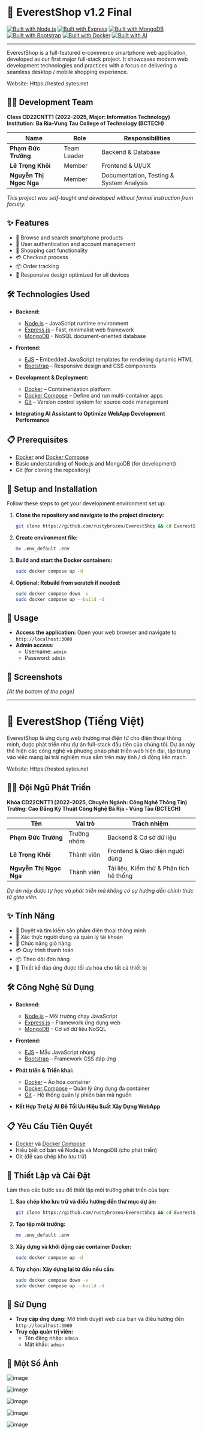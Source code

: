 # 📱 EverestShop v1.2 Final 

[![Built with Node.js](https://img.shields.io/badge/Node.js-43853D?style=for-the-badge&logo=node.js&logoColor=white)](https://nodejs.org/)
[![Built with Express](https://img.shields.io/badge/Express-000000?style=for-the-badge&logo=express&logoColor=white)](https://expressjs.com/)
[![Built with MongoDB](https://img.shields.io/badge/MongoDB-4EA94B?style=for-the-badge&logo=mongodb&logoColor=white)](https://www.mongodb.com/)
[![Built with Bootstrap](https://img.shields.io/badge/Bootstrap-563D7C?style=for-the-badge&logo=bootstrap&logoColor=white)](https://getbootstrap.com/)
[![Built with Docker](https://img.shields.io/badge/Docker-2496ED?style=for-the-badge&logo=docker&logoColor=white)](https://www.docker.com/)
[![Built with AI](https://img.shields.io/badge/Built%20with-AI%20Assistance-blueviolet?style=for-the-badge&logo=OpenAI&logoColor=white)](https://openai.com/)

---

EverestShop is a full-featured e-commerce smartphone web application, developed as our first major full-stack project. It showcases modern web development technologies and practices with a focus on delivering a seamless desktop / mobile shopping experience.

Website: Https://rested.sytes.net

## 👨‍💻 Development Team

**Class CD22CNTT1 (2022–2025, Major: Information Technology)**  
**Institution: Ba Ria-Vung Tau College of Technology (BCTECH)**

| Name | Role | Responsibilities |
|------|------|-----------------|
| **Phạm Đức Trường** | Team Leader | Backend & Database |
| **Lê Trọng Khôi** | Member | Frontend & UI/UX |
| **Nguyễn Thị Ngọc Nga** | Member | Documentation, Testing & System Analysis |

*This project was self-taught and developed without formal instruction from faculty.*

## ✨ Features

- 📱 Browse and search smartphone products
- 🔐 User authentication and account management
- 🛒 Shopping cart functionality
- 💳 Checkout process
- 📦 Order tracking
- 📱 Responsive design optimized for all devices

## 🛠️ Technologies Used

- **Backend:**
  - [Node.js](https://nodejs.org/) – JavaScript runtime environment
  - [Express.js](https://expressjs.com/) – Fast, minimalist web framework
  - [MongoDB](https://www.mongodb.com/) – NoSQL document-oriented database

- **Frontend:**
  - [EJS](https://ejs.co/) – Embedded JavaScript templates for rendering dynamic HTML
  - [Bootstrap](https://getbootstrap.com/) – Responsive design and CSS components

- **Development & Deployment:**
  - [Docker](https://www.docker.com/) – Containerization platform
  - [Docker Compose](https://docs.docker.com/compose/) – Define and run multi-container apps
  - [Git](https://git-scm.com/) – Version control system for source code management

- **Integrating AI Assistant to Optimize WebApp Development Performance**


## 📋 Prerequisites

- [Docker](https://www.docker.com/get-started) and [Docker Compose](https://docs.docker.com/compose/install/)
- Basic understanding of Node.js and MongoDB (for development)
- Git (for cloning the repository)

## 🚀 Setup and Installation

Follow these steps to get your development environment set up:

1. **Clone the repository and navigate to the project directory:**
   ```bash
   git clone https://github.com/rustybrozen/EverestShop && cd EverestShop
   ```

2. **Create environment file:**
   ```bash
   mv .env_default .env
   ```

3. **Build and start the Docker containers:**
   ```bash
   sudo docker compose up -d
   ```

4. **Optional: Rebuild from scratch if needed:**
   ```bash
   sudo docker compose down -v
   sudo docker compose up --build -d
   ```

## 🔧 Usage

- **Access the application:** Open your web browser and navigate to `http://localhost:3000`
- **Admin access:** 
  - Username: `admin`
  - Password: `admin`

## 📸 Screenshots

*[At the bottom of the page]*



---

# 📱 EverestShop (Tiếng Việt)

EverestShop là ứng dụng web thương mại điện tử cho điện thoại thông minh, được phát triển như dự án full-stack đầu tiên của chúng tôi. Dự án này thể hiện các công nghệ và phương pháp phát triển web hiện đại, tập trung vào việc mang lại trải nghiệm mua sắm trên máy tính / di động liền mạch.

Website: Https://rested.sytes.net

## 👨‍💻 Đội Ngũ Phát Triển

**Khóa CD22CNTT1 (2022–2025, Chuyên Ngành: Công Nghệ Thông Tin)**  
**Trường: Cao Đẳng Kỹ Thuật Công Nghệ Bà Rịa - Vũng Tàu (BCTECH)**

| Tên | Vai trò | Trách nhiệm |
|------|------|-----------------|
| **Phạm Đức Trường** | Trưởng nhóm | Backend & Cơ sở dữ liệu |
| **Lê Trọng Khôi** | Thành viên | Frontend & Giao diện người dùng |
| **Nguyễn Thị Ngọc Nga** | Thành viên | Tài liệu, Kiểm thử & Phân tích hệ thống |

*Dự án này được tự học và phát triển mà không có sự hướng dẫn chính thức từ giáo viên.*

## ✨ Tính Năng

- 📱 Duyệt và tìm kiếm sản phẩm điện thoại thông minh
- 🔐 Xác thực người dùng và quản lý tài khoản
- 🛒 Chức năng giỏ hàng
- 💳 Quy trình thanh toán
- 📦 Theo dõi đơn hàng
- 📱 Thiết kế đáp ứng được tối ưu hóa cho tất cả thiết bị

## 🛠️ Công Nghệ Sử Dụng

- **Backend:**
  - [Node.js](https://nodejs.org/) – Môi trường chạy JavaScript
  - [Express.js](https://expressjs.com/) – Framework ứng dụng web
  - [MongoDB](https://www.mongodb.com/) – Cơ sở dữ liệu NoSQL
  
- **Frontend:**
  - [EJS](https://ejs.co/) – Mẫu JavaScript nhúng
  - [Bootstrap](https://getbootstrap.com/) – Framework CSS đáp ứng
  
- **Phát triển & Triển khai:**
  - [Docker](https://www.docker.com/) – Ảo hóa container
  - [Docker Compose](https://docs.docker.com/compose/) – Quản lý ứng dụng đa container
  - [Git](https://git-scm.com/) – Hệ thống quản lý phiên bản mã nguồn

- **Kết Hợp Trợ Lý AI Để Tối Ưu Hiệu Suất Xây Dựng WebApp**


## 📋 Yêu Cầu Tiên Quyết

- [Docker](https://www.docker.com/get-started) và [Docker Compose](https://docs.docker.com/compose/install/)
- Hiểu biết cơ bản về Node.js và MongoDB (cho phát triển)
- Git (để sao chép kho lưu trữ)

## 🚀 Thiết Lập và Cài Đặt

Làm theo các bước sau để thiết lập môi trường phát triển của bạn:

1. **Sao chép kho lưu trữ và điều hướng đến thư mục dự án:**
   ```bash
   git clone https://github.com/rustybrozen/EverestShop && cd EverestShop
   ```

2. **Tạo tệp môi trường:**
   ```bash
   mv .env_default .env
   ```

3. **Xây dựng và khởi động các container Docker:**
   ```bash
   sudo docker compose up -d
   ```

4. **Tùy chọn: Xây dựng lại từ đầu nếu cần:**
   ```bash
   sudo docker compose down -v
   sudo docker compose up --build -d
   ```

## 🔧 Sử Dụng

- **Truy cập ứng dụng:** Mở trình duyệt web của bạn và điều hướng đến `http://localhost:3000`
- **Truy cập quản trị viên:** 
  - Tên đăng nhập: `admin`
  - Mật khẩu: `admin`

## 📸 Một Số Ảnh

![image](https://github.com/user-attachments/assets/a2ef9f62-982d-4c7b-8fcc-8bb5fee53211)

![image](https://github.com/user-attachments/assets/17a4a5e5-e7b9-4515-9b11-637badf7eb0a)


![image](https://github.com/user-attachments/assets/27b8edcc-c1e0-4d82-8fba-fc2580ca99a6)



![image](https://github.com/user-attachments/assets/eeb6c74a-5209-4580-a2ce-068d6016191e)

![image](https://github.com/user-attachments/assets/d1f0cb36-2511-44f4-95d9-a23d9c72bb6e)



